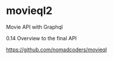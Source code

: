 # movieql2
Movie API with Graphql

0.14 Overview to the final API

https://github.com/nomadcoders/movieql
